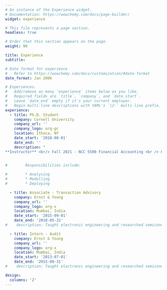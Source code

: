 ```yaml
---
# An instance of the Experience widget.
# Documentation: https://wowchemy.com/docs/page-builder/
widget: experience

# This file represents a page section.
headless: true

# Order that this section appears on the page.
weight: 90

title: Experience
subtitle: 

# Date format for experience
#   Refer to https://wowchemy.com/docs/customization/#date-format
date_format: Jan 2006

# Experiences.
#   Add/remove as many `experience` items below as you like.
#   Required fields are `title`, `company`, and `date_start`.
#   Leave `date_end` empty if it's your current employer.
#   Begin multi-line descriptions with YAML's `|2-` multi-line prefix.
experience:
  - title: Ph.D. Student
    company: Cornell University
    company_url: ''
    company_logo: org-gc
    location: Ithaca, NY
    date_start: '2018-08-01'
    date_end: ''
    description: "
**Instructor** <br/> Fall 2021 - NCC 5500 Financial Accounting <br /> &nbsp;&nbsp;&nbsp;&nbsp;&nbsp;&nbsp;&nbsp;&nbsp; Instructor rating - 4.7/5.0 <br /> Fall 2020 - NCC 5500 Financial Accounting <br /> &nbsp;&nbsp;&nbsp;&nbsp;&nbsp;&nbsp;&nbsp;&nbsp; Instructor rating - 3.9/5.0 <br/> <br/> **Teaching Assistant** <br/> Spring 2020 &nbsp;&nbsp;&nbsp; - NBA 5090 Advanced FSA <br /> Summer 2019 - NCC 5000 Financial Accounting <br /> Summer 2019 - NCCB 5000 Financial Accounting <br /> Fall 2019 &nbsp;&nbsp;&nbsp;&nbsp; - NCCW 5000 Financial Accounting"


#        Responsibilities include:
        
#        * Analysing
#        * Modelling
#        * Deploying

  - title: Associate - Transaction Advisory
    company: Ernst & Young 
    company_url: ''
    company_logo: org-x
    location: Mumbai, India
    date_start: '2015-09-01'
    date_end: '2018-05-31'
#    description: Taught electronic engineering and researched semiconductor physics.

  - title: Intern - Audit
    company: Ernst & Young
    company_url: ''
    company_logo: org-x
    location: Mumbai, India
    date_start: '2013-07-01'
    date_end: '2015-08-31'
#    description: Taught electronic engineering and researched semiconductor physics.

design:
  columns: '2'
---
```

